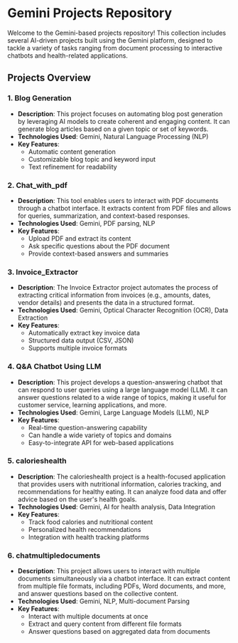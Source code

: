 # Gemini Projects Repository

Welcome to the Gemini-based projects repository! This collection includes several AI-driven projects built using the Gemini platform, designed to tackle a variety of tasks ranging from document processing to interactive chatbots and health-related applications.

## Projects Overview

### 1. **Blog Generation**
   - **Description**: This project focuses on automating blog post generation by leveraging AI models to create coherent and engaging content. It can generate blog articles based on a given topic or set of keywords.
   - **Technologies Used**: Gemini, Natural Language Processing (NLP)
   - **Key Features**:
     - Automatic content generation
     - Customizable blog topic and keyword input
     - Text refinement for readability

### 2. **Chat_with_pdf**
   - **Description**: This tool enables users to interact with PDF documents through a chatbot interface. It extracts content from PDF files and allows for queries, summarization, and context-based responses.
   - **Technologies Used**: Gemini, PDF parsing, NLP
   - **Key Features**:
     - Upload PDF and extract its content
     - Ask specific questions about the PDF document
     - Provide context-based answers and summaries

### 3. **Invoice_Extractor**
   - **Description**: The Invoice Extractor project automates the process of extracting critical information from invoices (e.g., amounts, dates, vendor details) and presents the data in a structured format.
   - **Technologies Used**: Gemini, Optical Character Recognition (OCR), Data Extraction
   - **Key Features**:
     - Automatically extract key invoice data
     - Structured data output (CSV, JSON)
     - Supports multiple invoice formats

### 4. **Q&A Chatbot Using LLM**
   - **Description**: This project develops a question-answering chatbot that can respond to user queries using a large language model (LLM). It can answer questions related to a wide range of topics, making it useful for customer service, learning applications, and more.
   - **Technologies Used**: Gemini, Large Language Models (LLM), NLP
   - **Key Features**:
     - Real-time question-answering capability
     - Can handle a wide variety of topics and domains
     - Easy-to-integrate API for web-based applications

### 5. **calorieshealth**
   - **Description**: The calorieshealth project is a health-focused application that provides users with nutritional information, calories tracking, and recommendations for healthy eating. It can analyze food data and offer advice based on the user's health goals.
   - **Technologies Used**: Gemini, AI for health analysis, Data Integration
   - **Key Features**:
     - Track food calories and nutritional content
     - Personalized health recommendations
     - Integration with health tracking platforms

### 6. **chatmultipledocuments**
   - **Description**: This project allows users to interact with multiple documents simultaneously via a chatbot interface. It can extract content from multiple file formats, including PDFs, Word documents, and more, and answer questions based on the collective content.
   - **Technologies Used**: Gemini, NLP, Multi-document Parsing
   - **Key Features**:
     - Interact with multiple documents at once
     - Extract and query content from different file formats
     - Answer questions based on aggregated data from documents



